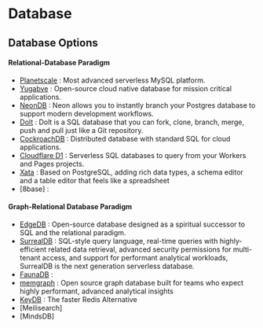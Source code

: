 # Database

## Database Options

#### Relational-Database Paradigm
- [Planetscale](https://planetscale.com/) : Most advanced serverless MySQL platform. 
- [Yugabye](https://www.yugabyte.com/) : Open-source cloud native database for mission critical applications.
- [NeonDB](https://neon.tech/) : Neon allows you to instantly branch your Postgres database to support modern development workflows.
- [Dolt](https://github.com/dolthub/dolt) : Dolt is a SQL database that you can fork, clone, branch, merge, push and pull just like a Git repository.
- [CockroachDB](https://www.cockroachlabs.com/) : Distributed database with standard SQL for cloud applications. 
- [Cloudflare D1](https://developers.cloudflare.com/d1/) : Serverless SQL databases to query from your Workers and Pages projects.
- [Xata](https://xata.io/) : Based on PostgreSQL, adding rich data types, a schema editor and a table editor that feels like a spreadsheet 
- [8base] : 

#### Graph-Relational Database Paradigm
- [EdgeDB](https://www.edgedb.com/) : Open-source database designed as a spiritual successor to SQL and the relational paradigm. 
- [SurrealDB](https://surrealdb.com/) : SQL-style query language, real-time queries with highly-efficient related data retrieval, advanced security permissions for multi-tenant access, and support for performant analytical workloads, SurrealDB is the next generation serverless database. 
- [FaunaDB](https://fauna.com/home) : 
- [memgraph](https://memgraph.com/) : Open source graph database built for teams who expect highly performant, advanced analytical insights
- [KeyDB](https://docs.keydb.dev/) : The faster Redis Alternative
- [Meilisearch]
- [MindsDB]
